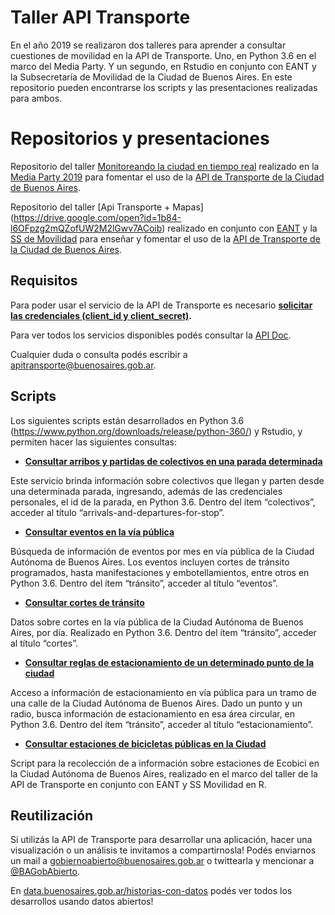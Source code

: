 # Taller API Transporte

En el año 2019 se realizaron dos talleres para aprender a consultar cuestiones de movilidad en la API de Transporte. Uno, en Python 3.6 en el marco del Media Party. Y un segundo, en Rstudio en conjunto con EANT y la Subsecretaría de Movilidad de la Ciudad de Buenos Aires. 
En este repositorio pueden encontrarse los scripts y las presentaciones realizadas para ambos. 

# Repositorios y presentaciones

Repositorio del taller [Monitoreando la ciudad en tiempo real](https://docs.google.com/presentation/d/1IFS0DU3VdWO9ZgTIrKbabCRSRQ66XpRI8GqBGYtz01E/edit?usp=sharing) realizado en la [Media Party 2019](https://mediaparty.info/) para fomentar el uso de la [API de Transporte de la Ciudad de Buenos Aires](https://www.buenosaires.gob.ar/desarrollourbano/transporte/apitransporte).

Repositorio del taller [Api Transporte + Mapas] (https://drive.google.com/open?id=1b84-l6OFpzg2mQZofUW2M2lGwv7ACoib) realizado en conjunto con [EANT](https://eant.tech/home) y la [SS de Movilidad](https://www.buenosaires.gob.ar/movilidad) para enseñar y fomentar el uso de la [API de Transporte de la Ciudad de Buenos Aires](https://www.buenosaires.gob.ar/desarrollourbano/transporte/apitransporte).

## Requisitos

Para poder usar el servicio de la API de Transporte es necesario **[solicitar las credenciales (client_id y client_secret)](https://www.buenosaires.gob.ar/form/formulario-de-registro-api-transporte).**

Para ver todos los servicios disponibles podés consultar la [API Doc](https://www.buenosaires.gob.ar/desarrollourbano/transporte/apitransporte/api-doc).

Cualquier duda o consulta podés escribir a [apitransporte@buenosaires.gob.ar](mailto:apitransporte@buenosaires.gob.ar).

## Scripts
Los siguientes scripts están desarrollados en Python 3.6 (https://www.python.org/downloads/release/python-360/) y Rstudio, y permiten hacer las siguientes consultas:

* **[Consultar arribos y partidas de colectivos en una parada determinada](https://github.com/datosgcba/taller-api-transporte/blob/master/colectivos-arribos-partidas.ipynb)**

Este servicio brinda información sobre colectivos que llegan y parten desde una determinada parada, ingresando, además de las credenciales personales, el id de la parada, en Python 3.6. 
Dentro del ítem “colectivos”, acceder al título “arrivals-and-departures-for-stop”.


* **[Consultar eventos en la vía pública](https://github.com/datosgcba/taller-api-transporte/blob/master/eventos.ipynb)**

Búsqueda de información de eventos por mes en vía pública de la Ciudad Autónoma de Buenos Aires. Los eventos incluyen cortes de tránsito programados, hasta manifestaciones y embotellamientos, entre otros en Python 3.6. 
Dentro del ítem “tránsito”, acceder al título “eventos”.


* **[Consultar cortes de tránsito](https://github.com/datosgcba/taller-api-transporte/blob/master/cortes.ipynb)**

Datos sobre cortes en la vía pública de la Ciudad Autónoma de Buenos Aires, por día. Realizado en Python 3.6.
Dentro del ítem “tránsito”, acceder al título “cortes”.


* **[Consultar  reglas de estacionamiento de un determinado punto de la ciudad](https://github.com/datosgcba/taller-api-transporte/blob/master/estacionamiento.ipynb)**

Acceso a información de estacionamiento en vía pública para un tramo de una calle de la Ciudad Autónoma de Buenos Aires. Dado un punto y un radio, busca información de estacionamiento en esa área circular, en Python 3.6.
Dentro del ítem “tránsito”, acceder al título “estacionamiento”.

* **[Consultar estaciones de bicicletas públicas en la Ciudad](https://github.com/datosgcba/taller-api-transporte/blob/master/Estaciones_bicicletas_publicas.Rmd)**

Script para la recolección de a información sobre estaciones de Ecobici en la Ciudad Autónoma de Buenos Aires, realizado en el marco del taller de la API de Transporte en conjunto con EANT y SS Movilidad en R. 


## Reutilización

Si utilizás la API de Transporte para desarrollar una aplicación, hacer una visualización o un análisis te invitamos a compartirnosla!
Podés enviarnos un mail a [gobiernoabierto@buenosaires.gob.ar](mailto:gobiernoabierto@buenosaires.gob.ar) o twittearla y mencionar a [@BAGobAbierto](https://twitter.com/BAGobAbierto).

En [data.buenosaires.gob.ar/historias-con-datos](https://data.buenosaires.gob.ar/historias-con-datos) podés ver todos los desarrollos usando datos abiertos!

